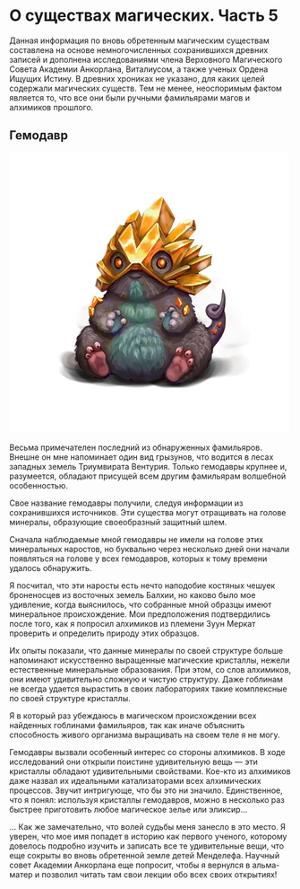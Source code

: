 О существах магических. Часть 5
===============================


Данная информация по вновь обретенным магическим существам составлена на основе немногочисленных сохранившихся древних записей и дополнена исследованиями члена Верховного Магического Совета Академии Анкорлана, Виталиусом, а также ученых Ордена Ищущих Истину. В древних хрониках не указано, для каких целей содержали магических существ. Тем не менее, неоспоримым фактом является то, что все они были ручными фамильярами магов и алхимиков прошлого.

Гемодавр
--------

![](images/img-1.2x.png)

Весьма примечателен последний из обнаруженных фамильяров. Внешне он мне напоминает один вид грызунов, что водится в лесах западных земель Триумвирата Вентурия. Только гемодавры крупнее и, разумеется, обладают присущей всем другим фамильярам волшебной особенностью.

Свое название гемодавры получили, следуя информации из сохранившихся источников. Эти существа могут отращивать на голове минералы, образующие своеобразный защитный шлем.

Сначала наблюдаемые мной гемодавры не имели на голове этих минеральных наростов, но буквально через несколько дней они начали появляться на голове у всех гемодавров, которых к тому времени удалось обнаружить.

Я посчитал, что эти наросты есть нечто наподобие костяных чешуек броненосцев из восточных земель Балхии, но каково было мое удивление, когда выяснилось, что собранные мной образцы имеют минеральное происхождение. Мои предположения подтвердились после того, как я попросил алхимиков из племени Зуун Меркат проверить и определить природу этих образцов.

Их опыты показали, что данные минералы по своей структуре больше напоминают искусственно выращенные магические кристаллы, нежели естественные минеральные образования. При этом, со слов алхимиков, они имеют удивительно сложную и чистую структуру. Даже гоблинам не всегда удается вырастить в своих лабораториях такие комплексные по своей структуре кристаллы.

Я в который раз убеждаюсь в магическом происхождении всех найденных гоблинами фамильяров, так как иначе объяснить способность живого организма выращивать на своем теле я не могу.

Гемодавры вызвали особенный интерес со стороны алхимиков. В ходе исследований они открыли поистине удивительную вещь — эти кристаллы обладают удивительными свойствами. Кое-кто из алхимиков даже назвал их идеальными катализаторами всех алхимических процессов. Звучит интригующе, что бы это ни значило. Единственное, что я понял: используя кристаллы гемодавров, можно в несколько раз быстрее приготовить любое магическое зелье или эликсир…

… Как же замечательно, что волей судьбы меня занесло в это место. Я уверен, что мое имя попадет в историю как первого ученого, которому довелось подробно изучить и записать все те удивительные вещи, что еще сокрыты во вновь обретенной земле детей Менделефа. Научный совет Академии Анкорлана еще попросит, чтобы я вернулся в альма-матер и позволил читать там свои лекции обо всех своих открытиях!
